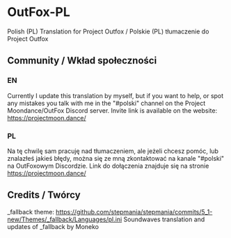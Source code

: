 # OutFox-PL
Polish (PL) Translation for Project Outfox / Polskie (PL) tłumaczenie do Project Outfox

## Community / Wkład społeczności

### EN

Currently I update this translation by myself, but if you want to help, or spot any mistakes you talk with me in the "#polski" channel on the Project Moondance/OutFox Discord server. Invite link is available on the website: https://projectmoon.dance/

### PL

Na tę chwilę sam pracuję nad tłumaczeniem, ale jeżeli chcesz pomóc, lub znalazłeś jakieś błędy, można się ze mną zkontaktować na kanale "#polski" na OutFoxowym Discordzie. Link do dołączenia znajduje się na stronie https://projectmoon.dance/


## Credits / Twórcy

_fallback theme: https://github.com/stepmania/stepmania/commits/5_1-new/Themes/_fallback/Languages/pl.ini 
Soundwaves translation and updates of _fallback by Moneko
